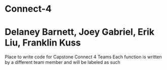 # Connect-4
# Delaney Barnett, Joey Gabriel, Erik Liu, Franklin Kuss
Place to write code for Capstone Connect 4 Teams
Each function is written by a different team member and will be labeled as such

